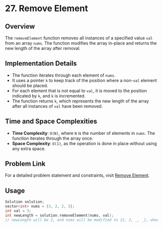 # 27. Remove Element

## Overview
The `removeElement` function removes all instances of a specified value `val` from an array `nums`. The function modifies the array in-place and returns the new length of the array after removal.

## Implementation Details
- The function iterates through each element of `nums`.
- It uses a pointer `k` to keep track of the position where a non-`val` element should be placed.
- For each element that is not equal to `val`, it is moved to the position indicated by `k`, and `k` is incremented.
- The function returns `k`, which represents the new length of the array after all instances of `val` have been removed.

## Time and Space Complexities
- **Time Complexity**: `O(N)`, where `N` is the number of elements in `nums`. The function iterates through the array once.
- **Space Complexity**: `O(1)`, as the operation is done in place without using any extra space.

## Problem Link
For a detailed problem statement and constraints, visit [Remove Element](https://leetcode.com/problems/remove-element/description/?envType=study-plan-v2&envId=top-interview-150).

## Usage
```cpp
Solution solution;
vector<int> nums = {3, 2, 2, 3};
int val = 3;
int newLength = solution.removeElement(nums, val);
// newLength will be 2, and nums will be modified to {2, 2, _, _}, where _ indicates unused positions.
